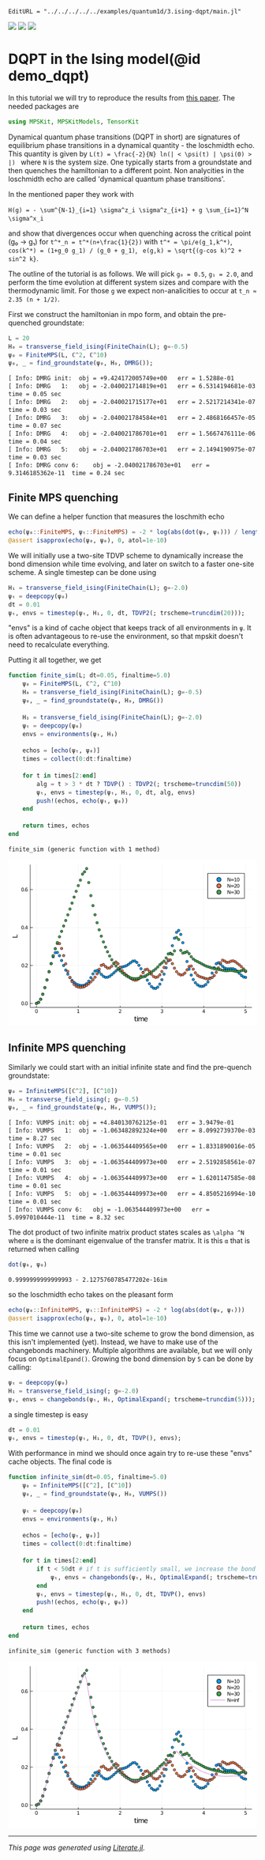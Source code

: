 ```@meta
EditURL = "../../../../../examples/quantum1d/3.ising-dqpt/main.jl"
```

[![](https://mybinder.org/badge_logo.svg)](https://mybinder.org/v2/gh/QuantumKitHub/MPSKit.jl/gh-pages?filepath=dev/examples/quantum1d/3.ising-dqpt/main.ipynb)
[![](https://img.shields.io/badge/show-nbviewer-579ACA.svg)](https://nbviewer.jupyter.org/github/QuantumKitHub/MPSKit.jl/blob/gh-pages/dev/examples/quantum1d/3.ising-dqpt/main.ipynb)
[![](https://img.shields.io/badge/download-project-orange)](https://minhaskamal.github.io/DownGit/#/home?url=https://github.com/QuantumKitHub/MPSKit.jl/examples/tree/gh-pages/dev/examples/quantum1d/3.ising-dqpt)

# DQPT in the Ising model(@id demo_dqpt)

In this tutorial we will try to reproduce the results from
[this paper](https://arxiv.org/pdf/1206.2505.pdf). The needed packages are

````julia
using MPSKit, MPSKitModels, TensorKit
````

Dynamical quantum phase transitions (DQPT in short) are signatures of equilibrium phase transitions in a dynamical quantity - the loschmidth echo.
This quantity is given by ``L(t) = \frac{-2}{N} ln(| < \psi(t) | \psi(0) > |) `` where ``N`` is the system size.
One typically starts from a groundstate and then quenches the hamiltonian to a different point.
Non analycities in the loschmidth echo are called 'dynamical quantum phase transitions'.

In the mentioned paper they work with

``H(g) = - \sum^{N-1}_{i=1} \sigma^z_i \sigma^z_{i+1} + g \sum_{i=1}^N \sigma^x_i``

and show that divergences occur when quenching across the critical point (g₀ → g₁) for ``t^*_n = t^*(n+\frac{1}{2})`` with ``t^* = \pi/e(g_1,k^*)``, ``cos(k^*) = (1+g_0 g_1) / (g_0 + g_1)``, `` e(g,k) = \sqrt{(g-cos k)^2 + sin^2 k}``.

The outline of the tutorial is as follows. We will pick ``g₀ = 0.5``, ``g₁ = 2.0``, and perform the time evolution at different system sizes and compare with the thermodynamic limit.
For those ``g`` we expect non-analicities to occur at ``t_n ≈ 2.35 (n + 1/2)``.

First we construct the hamiltonian in mpo form, and obtain the pre-quenched groundstate:

````julia
L = 20
H₀ = transverse_field_ising(FiniteChain(L); g=-0.5)
ψ₀ = FiniteMPS(L, ℂ^2, ℂ^10)
ψ₀, _ = find_groundstate(ψ₀, H₀, DMRG());
````

````
[ Info: DMRG init:	obj = +9.424172005749e+00	err = 1.5288e-01
[ Info: DMRG   1:	obj = -2.040021714819e+01	err = 6.5314194681e-03	time = 0.05 sec
[ Info: DMRG   2:	obj = -2.040021715177e+01	err = 2.5217214341e-07	time = 0.03 sec
[ Info: DMRG   3:	obj = -2.040021784584e+01	err = 2.4868166457e-05	time = 0.07 sec
[ Info: DMRG   4:	obj = -2.040021786701e+01	err = 1.5667476111e-06	time = 0.04 sec
[ Info: DMRG   5:	obj = -2.040021786703e+01	err = 2.1494190975e-07	time = 0.03 sec
[ Info: DMRG conv 6:	obj = -2.040021786703e+01	err = 9.3146185362e-11	time = 0.24 sec

````

## Finite MPS quenching

We can define a helper function that measures the loschmith echo

````julia
echo(ψ₀::FiniteMPS, ψₜ::FiniteMPS) = -2 * log(abs(dot(ψ₀, ψₜ))) / length(ψ₀)
@assert isapprox(echo(ψ₀, ψ₀), 0, atol=1e-10)
````

We will initially use a two-site TDVP scheme to dynamically increase the bond dimension while time evolving, and later on switch to a faster one-site scheme. A single timestep can be done using

````julia
H₁ = transverse_field_ising(FiniteChain(L); g=-2.0)
ψₜ = deepcopy(ψ₀)
dt = 0.01
ψₜ, envs = timestep(ψₜ, H₁, 0, dt, TDVP2(; trscheme=truncdim(20)));
````

"envs" is a kind of cache object that keeps track of all environments in `ψ`. It is often advantageous to re-use the environment, so that mpskit doesn't need to recalculate everything.

Putting it all together, we get

````julia
function finite_sim(L; dt=0.05, finaltime=5.0)
    ψ₀ = FiniteMPS(L, ℂ^2, ℂ^10)
    H₀ = transverse_field_ising(FiniteChain(L); g=-0.5)
    ψ₀, _ = find_groundstate(ψ₀, H₀, DMRG())

    H₁ = transverse_field_ising(FiniteChain(L); g=-2.0)
    ψₜ = deepcopy(ψ₀)
    envs = environments(ψₜ, H₁)

    echos = [echo(ψₜ, ψ₀)]
    times = collect(0:dt:finaltime)

    for t in times[2:end]
        alg = t > 3 * dt ? TDVP() : TDVP2(; trscheme=truncdim(50))
        ψₜ, envs = timestep(ψₜ, H₁, 0, dt, alg, envs)
        push!(echos, echo(ψₜ, ψ₀))
    end

    return times, echos
end
````

````
finite_sim (generic function with 1 method)
````

![](finite_timeev.png)

## Infinite MPS quenching

Similarly we could start with an initial infinite state and find the pre-quench groundstate:

````julia
ψ₀ = InfiniteMPS([ℂ^2], [ℂ^10])
H₀ = transverse_field_ising(; g=-0.5)
ψ₀, _ = find_groundstate(ψ₀, H₀, VUMPS());
````

````
[ Info: VUMPS init:	obj = +4.840130762125e-01	err = 3.9479e-01
[ Info: VUMPS   1:	obj = -1.063482892324e+00	err = 8.0992739370e-03	time = 8.27 sec
[ Info: VUMPS   2:	obj = -1.063544409565e+00	err = 1.8331890016e-05	time = 0.01 sec
[ Info: VUMPS   3:	obj = -1.063544409973e+00	err = 2.5192858561e-07	time = 0.01 sec
[ Info: VUMPS   4:	obj = -1.063544409973e+00	err = 1.6201147585e-08	time = 0.01 sec
[ Info: VUMPS   5:	obj = -1.063544409973e+00	err = 4.8505216994e-10	time = 0.01 sec
[ Info: VUMPS conv 6:	obj = -1.063544409973e+00	err = 5.0997010444e-11	time = 8.32 sec

````

The dot product of two infinite matrix product states scales as  ``\alpha ^N`` where ``α`` is the dominant eigenvalue of the transfer matrix.
It is this ``α`` that is returned when calling

````julia
dot(ψ₀, ψ₀)
````

````
0.9999999999999993 - 2.1275760785477202e-16im
````

so the loschmidth echo takes on the pleasant form

````julia
echo(ψ₀::InfiniteMPS, ψₜ::InfiniteMPS) = -2 * log(abs(dot(ψ₀, ψₜ)))
@assert isapprox(echo(ψ₀, ψ₀), 0, atol=1e-10)
````

This time we cannot use a two-site scheme to grow the bond dimension, as this isn't implemented (yet).
Instead, we have to make use of the changebonds machinery.
Multiple algorithms are available, but we will only focus on `OptimalEpand()`.
Growing the bond dimension by ``5`` can be done by calling:

````julia
ψₜ = deepcopy(ψ₀)
H₁ = transverse_field_ising(; g=-2.0)
ψₜ, envs = changebonds(ψₜ, H₁, OptimalExpand(; trscheme=truncdim(5)));
````

a single timestep is easy

````julia
dt = 0.01
ψₜ, envs = timestep(ψₜ, H₁, 0, dt, TDVP(), envs);
````

With performance in mind we should once again try to re-use these "envs" cache objects.
The final code is

````julia
function infinite_sim(dt=0.05, finaltime=5.0)
    ψ₀ = InfiniteMPS([ℂ^2], [ℂ^10])
    ψ₀, _ = find_groundstate(ψ₀, H₀, VUMPS())

    ψₜ = deepcopy(ψ₀)
    envs = environments(ψₜ, H₁)

    echos = [echo(ψₜ, ψ₀)]
    times = collect(0:dt:finaltime)

    for t in times[2:end]
        if t < 50dt # if t is sufficiently small, we increase the bond dimension
            ψₜ, envs = changebonds(ψₜ, H₁, OptimalExpand(; trscheme=truncdim(1)), envs)
        end
        ψₜ, envs = timestep(ψₜ, H₁, 0, dt, TDVP(), envs)
        push!(echos, echo(ψₜ, ψ₀))
    end

    return times, echos
end
````

````
infinite_sim (generic function with 3 methods)
````

![](infinite_timeev.png)

---

*This page was generated using [Literate.jl](https://github.com/fredrikekre/Literate.jl).*

